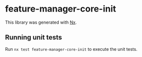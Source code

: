 # feature-manager-core-init

This library was generated with [Nx](https://nx.dev).

## Running unit tests

Run `nx test feature-manager-core-init` to execute the unit tests.
